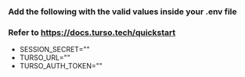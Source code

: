### Add the following with the valid values inside your .env file
### Refer to https://docs.turso.tech/quickstart 

- SESSION_SECRET=""  
- TURSO_URL=""  
- TURSO_AUTH_TOKEN=""  